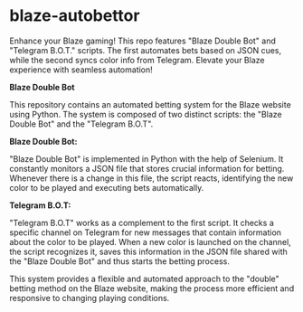 # blaze-autobettor
Enhance your Blaze gaming! This repo features "Blaze Double Bot" and "Telegram B.O.T." scripts. The first automates bets based on JSON cues, while the second syncs color info from Telegram. Elevate your Blaze experience with seamless automation!


<b>Blaze Double Bot</b>

This repository contains an automated betting system for the Blaze website using Python. The system is composed of two distinct scripts: the "Blaze Double Bot" and the "Telegram B.O.T".

<b>Blaze Double Bot:</b>

"Blaze Double Bot" is implemented in Python with the help of Selenium. It constantly monitors a JSON file that stores crucial information for betting. Whenever there is a change in this file, the script reacts, identifying the new color to be played and executing bets automatically.

<b>Telegram B.O.T:</b>

"Telegram B.O.T" works as a complement to the first script. It checks a specific channel on Telegram for new messages that contain information about the color to be played. When a new color is launched on the channel, the script recognizes it, saves this information in the JSON file shared with the "Blaze Double Bot" and thus starts the betting process.

This system provides a flexible and automated approach to the "double" betting method on the Blaze website, making the process more efficient and responsive to changing playing conditions.

